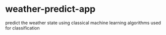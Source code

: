 # weather-predict-app
predict the weather state using classical machine learning algorithms used for classification
